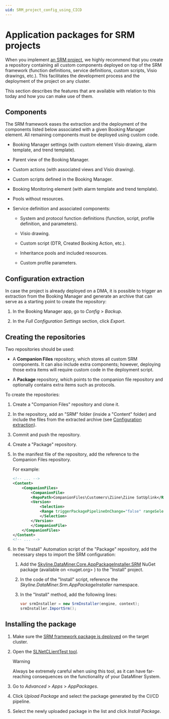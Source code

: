 ```yaml
---
uid: SRM_project_config_using_CICD
---
```


# Application packages for SRM projects

When you implement [an SRM project](xref:About_SRM), we highly recommend that you create a repository containing all custom components deployed on top of the SRM framework (function definitions, service definitions, custom scripts, Visio drawings, etc.). This facilitates the development process and the deployment of the project on any cluster.

This section describes the features that are available with relation to this today and how you can make use of them.

## Components

The SRM framework eases the extraction and the deployment of the components listed below associated with a given Booking Manager element. All remaining components must be deployed using custom code.

- Booking Manager settings (with custom element Visio drawing, alarm template, and trend template).

- Parent view of the Booking Manager.

- Custom actions (with associated views and Visio drawing).

- Custom scripts defined in the Booking Manager.

- Booking Monitoring element (with alarm template and trend template).

- Pools without resources.

- Service definition and associated components:

  - System and protocol function definitions (function, script, profile definition, and parameters).

  - Visio drawing.

  - Custom script (DTR, Created Booking Action, etc.).

  - Inheritance pools and included resources.

  - Custom profile parameters.

## Configuration extraction

In case the project is already deployed on a DMA, it is possible to trigger an extraction from the Booking Manager and generate an archive that can serve as a starting point to create the repository:

1. In the Booking Manager app, go to *Config* > *Backup*.

1. In the *Full Configuration Settings* section, click *Export*.

## Creating the repositories

Two repositories should be used:

- A **Companion Files** repository, which stores all custom SRM components. It can also include extra components; however, deploying those extra items will require custom code in the deployment script.

- A **Package** repository, which points to the companion file repository and optionally contains extra items such as protocols.

To create the repositories:

1. Create a "Companion Files" repository and clone it.

1. In the repository, add an "SRM" folder (inside a "Content" folder) and include the files from the extracted archive (see [Configuration extraction](#configuration-extraction)).

1. Commit and push the repository.

1. Create a "Package" repository.

1. In the manifest file of the repository, add the reference to the Companion Files repository.

   For example:

   ```xml
   <!-- ... -->
   <Content>
       <CompanionFiles>
           <CompanionFile>
           <RepoPath>CompanionFiles\Customers\Ziine\Ziine SatUplink</RepoPath>
           <Version>
               <Selection>
               <Range triggerPackagePipelineOnChange="false" rangeSelection="latestRelease">1.0.0.X</Range>
               </Selection>
           </Version>
           </CompanionFile>
       </CompanionFiles>
   </Content>
   <!-- ... -->
   ```

1. In the "Install" Automation script of the "Package" repository, add the necessary steps to import the SRM configuration:

   1. Add the [Skyline.DataMiner.Core.AppPackageInstaller.SRM](https://www.nuget.org/packages/Skyline.DataMiner.Core.AppPackageInstaller.SRM) NuGet package (available on <nuget.org> ) to the "Install" project.

   1. In the code of the "Install" script, reference the *Skyline.DataMiner.Srm.AppPackageInstaller* namespace.

   1. In the "Install" method, add the following lines:

      ```csharp
      var srmInstaller = new SrmInstaller(engine, context);
      srmInstaller.ImportSrm();
      ```

## Installing the package

1. Make sure the [SRM framework package is deployed](xref:deploying_srm) on the target cluster.

1. Open the [SLNetCLientTest tool](xref:Opening_the_SLNetClientTest_tool).

   > [!WARNING]
   > Always be extremely careful when using this tool, as it can have far-reaching consequences on the functionality of your DataMiner System.

1. Go to *Advanced* > *Apps* > *AppPackages*.

1. Click *Upload Package* and select the package generated by the CI/CD pipeline.

1. Select the newly uploaded package in the list and click *Install Package*.
